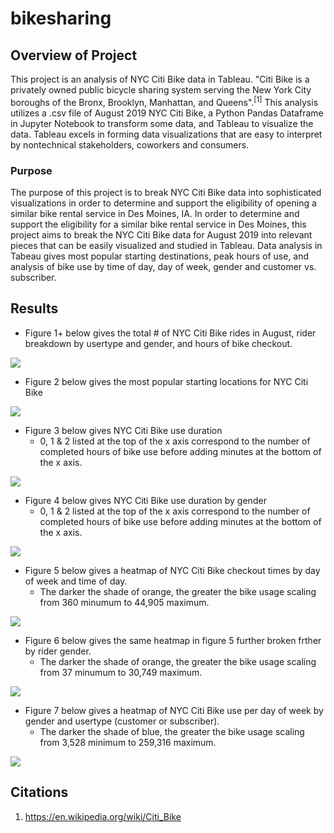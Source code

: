 # bikesharing
## Overview of Project
This project is an analysis of NYC Citi Bike  data in Tableau. "Citi Bike is a privately owned public bicycle sharing system serving the New York City boroughs of the Bronx, Brooklyn, Manhattan, and Queens".<sup>[1]</sup> This analysis utilizes a .csv file of August 2019 NYC Citi Bike, a Python Pandas Dataframe in Jupyter Notebook to transform some data, and Tableau to visualize the data. Tableau excels in forming data visualizations that are easy to interpret by nontechnical stakeholders, coworkers and consumers.
### Purpose
The purpose of this project is to break NYC Citi Bike data into sophisticated visualizations in order to determine and support the eligibility of opening a similar bike rental service in Des Moines, IA. In order to determine and support the eligibility for a similar bike rental service in Des Moines, this project aims to break the NYC Citi Bike data for August 2019 into relevant pieces that can be easily visualized and studied in Tableau. Data analysis in Tabeau gives most popular starting destinations, peak hours of use, and analysis of bike use by time of day, day of week, gender and customer vs. subscriber.
## Results
* Figure 1+ below gives the total # of NYC Citi Bike rides in August, rider breakdown by usertype and gender, and hours of bike checkout.

![](images/August_Peak_Hours.png)

* Figure 2 below gives the most popular starting locations for NYC Citi Bike

![](images/Popular_Starting_Locations.png)

* Figure 3 below gives NYC Citi Bike use duration
  * 0, 1 & 2 listed at the top of the x axis correspond to the number of completed hours of bike use before adding minutes at the bottom of the x axis.

![](images/Use_Duration.png)

* Figure 4 below gives NYC Citi Bike use duration by gender
  * 0, 1 & 2 listed at the top of the x axis correspond to the number of completed hours of bike use before adding minutes at the bottom of the x axis.

![](images/Use_Duration_by_Gender.png)

* Figure 5 below gives a heatmap of NYC Citi Bike checkout times by day of week and time of day. 
  * The darker the shade of orange, the greater the bike usage scaling from 360 minumum to 44,905 maximum.

![](images/Use_Heat_Map.png)

* Figure 6 below gives the same heatmap in figure 5 further broken frther by rider gender.
  * The darker the shade of orange, the greater the bike usage scaling from 37 minumum to 30,749 maximum.

![](images/Use_Heat_Map_by_Gender.png)

* Figure 7 below gives a heatmap of NYC Citi Bike use per day of week by gender and usertype (customer or subscriber).
  * The darker the shade of blue, the greater the bike usage scaling from 3,528 minimum to 259,316 maximum.

![](images/Use_Heat_Map_by_Gender_and_Usertype.png)
## Citations
1. https://en.wikipedia.org/wiki/Citi_Bike
